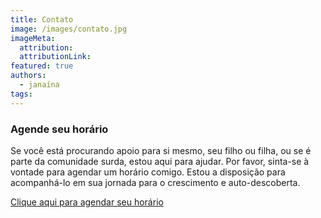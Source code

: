 ```yaml
---
title: Contato
image: /images/contato.jpg
imageMeta:
  attribution:
  attributionLink:
featured: true
authors:
  - janaína
tags:
---
```


### Agende seu horário

Se você está procurando apoio para si mesmo, seu filho ou filha, ou se é parte da comunidade surda, estou aqui para ajudar. Por favor, sinta-se à vontade para agendar um horário comigo. Estou a disposição para acompanhá-lo em sua jornada para o crescimento e auto-descoberta.

[Clique aqui para agendar seu horário](https://wa.me/+5519988145032?text=Ol%C3%A1%2C%20acessei%20seu%20site%20e%20gostaria%20de%20agendar%20um%20hor%C3%A1rio)